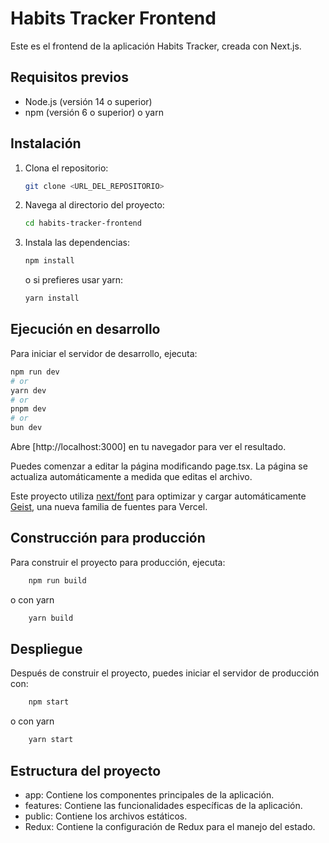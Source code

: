 # Habits Tracker Frontend

Este es el frontend de la aplicación Habits Tracker, creada con Next.js.

## Requisitos previos

- Node.js (versión 14 o superior)
- npm (versión 6 o superior) o yarn

## Instalación

1. Clona el repositorio:

    ```sh
    git clone <URL_DEL_REPOSITORIO>
    ```

2. Navega al directorio del proyecto:

    ```sh
    cd habits-tracker-frontend
    ```

3. Instala las dependencias:

    ```sh
    npm install
    ```

    o si prefieres usar yarn:

    ```sh
    yarn install
    ```

## Ejecución en desarrollo

Para iniciar el servidor de desarrollo, ejecuta:

```sh
npm run dev
# or
yarn dev
# or
pnpm dev
# or
bun dev
```
Abre [http://localhost:3000] en tu navegador para ver el resultado.

Puedes comenzar a editar la página modificando page.tsx. La página se actualiza automáticamente a medida que editas el archivo.

Este proyecto utiliza [next/font](https://nextjs.org/docs/app/building-your-application/optimizing/fonts) para optimizar y cargar automáticamente [Geist](https://vercel.com/font), una nueva familia de fuentes para Vercel.

## Construcción para producción
Para construir el proyecto para producción, ejecuta:
```sh
    npm run build
```

o con yarn 

```sh
    yarn build
```

## Despliegue
Después de construir el proyecto, puedes iniciar el servidor de producción con:

```sh
    npm start
```
o con yarn 
```sh
    yarn start
```

## Estructura del proyecto
- app: Contiene los componentes principales de la aplicación.
- features: Contiene las funcionalidades específicas de la aplicación.
- public: Contiene los archivos estáticos.
- Redux: Contiene la configuración de Redux para el manejo del estado.
